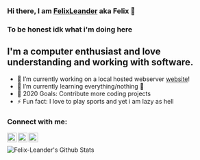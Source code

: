 ### Hi there, I am [FelixLeander][website] aka Felix 👋

### To be honest idk what i'm doing here

## I'm a computer enthusiast and love understanding and working with software.
- 🔭 I’m currently working on a local hosted webserver [website]!
- 🌱 I’m currently learning everything/nothing 🤣
- 🥅 2020 Goals: Contribute more coding projects
- ⚡ Fun fact: I love to play sports and yet i am lazy as hell


### Connect with me:

[<img align="left" alt="Felix-Leander.de" width="22px" src="Felix-Leande.de" />][website]
[<img align="left" alt="Felix-Leander | Twitter" width="22px" src="https://cdn.jsdelivr.net/npm/simple-icons@v3/icons/twitter.svg" />][twitter]
[<img align="left" alt="Felix-Leander | LinkedIn" width="22px" src="https://cdn.jsdelivr.net/npm/simple-icons@v3/icons/linkedin.svg" />][linkedin]
<br />


<img align="left" alt="Felix-Leander's Github Stats" src="https://i.ibb.co/sQd2KCv/ANETVIu-H-400x400.jpg" />

[website]: https://Felix-Leander.de
[twitter]: https://twitter.com/Leander_Flix
[linkedin]: https://www.linkedin.com/in/felix-kreuzberger-a370221b4/

